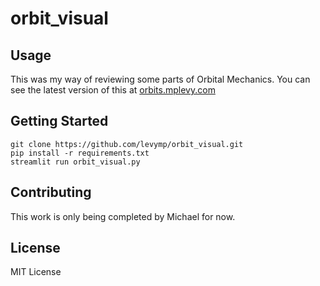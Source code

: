 # orbit_visual

## Usage
This was my way of reviewing some parts of Orbital Mechanics. You can see the latest version of this at [orbits.mplevy.com](https://orbits.mplevy.com/)

## Getting Started
```git clone https://github.com/levymp/orbit_visual.git```  
```pip install -r requirements.txt```  
```streamlit run orbit_visual.py```

## Contributing
This work is only being completed by Michael for now.

## License
MIT License